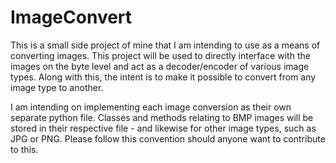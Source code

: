 # ImageConvert

This is a small side project of mine that I am intending to use as a means of converting images. This project will be used to directly interface with the images on the byte level and act as a decoder/encoder of various image types. Along with this, the intent is to make it possible to convert from any image type to another.

I am intending on implementing each image conversion as their own separate python file. Classes and methods relating to BMP images will be stored in their respective file - and likewise for other image types, such as JPG or PNG. Please follow this convention should anyone want to contribute to this. 
